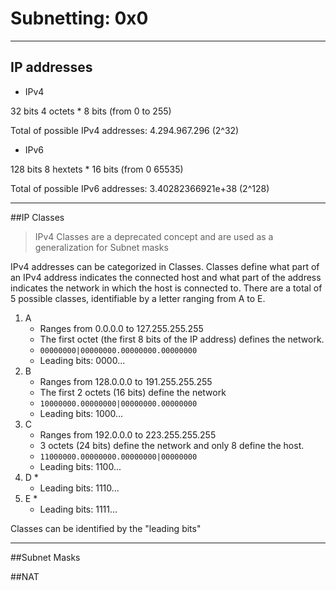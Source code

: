 # Subnetting: 0x0
---
## IP addresses

* IPv4

32 bits
4 octets \* 8 bits (from 0 to 255)

Total of possible IPv4 addresses: 4.294.967.296 (2^32)

* IPv6

128 bits
8 hextets \* 16 bits (from 0 65535)

Total of possible IPv6 addresses: 3.40282366921e+38 (2^128)

---
##IP Classes

>IPv4 Classes are a deprecated concept and are used as a generalization for Subnet masks

IPv4 addresses can be categorized in Classes.
Classes define what part of an IPv4 address indicates the connected host and what part of the address indicates the network in which the host is connected to.
There are a total of 5 possible classes, identifiable by a letter ranging from A to E.

1. A
	* Ranges from 0.0.0.0 to 127.255.255.255
	* The first octet (the first 8 bits of the IP address) defines the network.
	* ```00000000|00000000.00000000.00000000```
	* Leading bits: 0000...
2. B
	* Ranges from 128.0.0.0 to 191.255.255.255
	* The first 2 octets (16 bits) define the network
	* ```10000000.00000000|00000000.00000000```
	* Leading bits: 1000...
3. C
	* Ranges from 192.0.0.0 to 223.255.255.255
	* 3 octets (24 bits) define the network and only 8 define the host.
	* ```11000000.00000000.00000000|00000000```
	* Leading bits: 1100...
4. D 
	* 
	* Leading bits: 1110...
5. E
	*
	* Leading bits: 1111...

Classes can be identified by the "leading bits"

---
##Subnet Masks


##NAT
